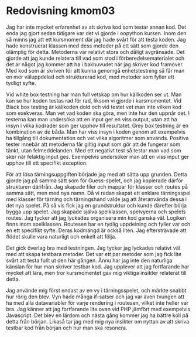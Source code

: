 ---
---
Redovisning kmom03
=========================

Jag har inte mycket erfarenhet av att skriva kod som testar annan kod. Det enda jag gjort sedan tidigare var det vi gjorde i oopython kursen. Inom den så minns jag att ett kursmoment där jag hade svårt för att testa koden. Jag hade konstruerat klassen med dess metoder på ett sätt som gjorde den olämplig för detta. Metoderna var relativt stora och dåligt avgränsade. Det gjorde att jag kunde relatera till vad som stod i förberedelsematerialet och det är något jag kommer att ha i bakhuvudet när jag skriver kod framöver. Med kod som är skriven för att kunna genomgå enhetstestning så får man en mer väluppdelad och strukturerad kod, med metoder som fyller ett tydligt syfte.

Vid white box testning har man full vetskap om hur källkoden ser ut. Man kan se hur koden testas rad för rad, liksom vi gjorde i kursmomentet. Vid Black box testing är källkoden dold och vid testet vet man inte vilken kod som exekveras. Man vet vad koden ska göra, men inte hur den uppnår det. I testerna kan man undersöka att en input ger en viss output, utan att ha insyn i vilka kodrader som ger upphov till resultatet. Grey box testning är en kombination av de båda. Man har viss insyn i koden genom att exempelvis ha tillgång till dokumentation och vet vilka algoritmer som används. Positiva tester innebär att metoderna får giltig input som gör att de fungerar som tänkt, utan felmeddelanden. Med ett negativt test så testar man vad som sker när felaktig input ges. Exempelvis undersöker man att en viss input ger upphov till ett specifikt exception.

För att lösa tärningsuppgiften började jag med att sätta upp grunden. Detta gjorde jag på samma sätt som för Guess-spelet, och jag kopierade därför strukturen därifrån. Jag skapade filer och mappar för klasser och routes på samma sätt, men med nya namn. Då vi redan skapat ett enklare tärningsspel med klasser för tärning och tärningshand valde jag att återanvända dessa i det nya spelet. På så vis fick jag en grundstruktur och kunde därefter börja bygga upp spelet. Jag skapade själva spelklassen, spelvyerna och spelets routes. Jag tycker att jag lyckades organisera min kod ganska väl. Logiken finns inom spelklassen. Routesen har en tydlig uppdelning och fyller var och en ett specifikt syfte. Deras kodmängd är också liten. Jag eftersträvade att flödet skulle vara naturligt och enkelt att följa.

Det gick överlag bra med testningen. Jag tycker jag lyckades relativt väl med att skapa testbara metoder. Det var ett par metoder som jag fick lite svårt att testa fullt ut den här gången. Ännu har jag inte den naturliga känslan för hur man skriver testbar kod. Jag upplever att jag fortfarande har mycket att lära, men tror kursmomentet gav mig viktiga insikter relaterat till detta.

Jag använde mig först endast av en vy i tärningsspelet, och märkte snabbt hur rörig den blev. Vyn hade många if-satser och jag var även tvungen att ha med alla datavariabler för varje rendering i routesen, vilket inte heller var bra. Jag känner att jag fortfarande lite ovan vid PHP jämfört med exempelvis Javascript. Det blev en lärdom och nästa gång kommer jag ha bättre koll på detta från början. Likaså tar jag med mig nya insikter om nyttan av att skriva testbar kod från början och hur man ska resonera.
